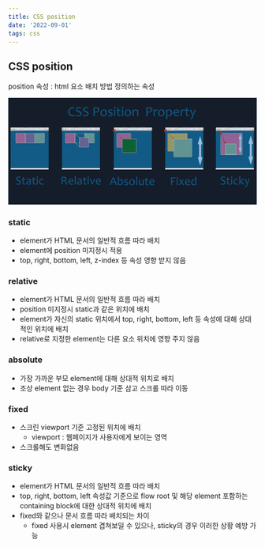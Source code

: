 ```yaml
---
title: CSS position
date: '2022-09-01'
tags: css
---
```


## CSS position

position 속성 : html 요소 배치 방법 정의하는 속성

![css_position](../../public/images/docs/220901-css-position/position.png)

### static
  - element가 HTML 문서의 일반적 흐름 따라 배치
  - element에 position 미지정시 적용
  - top, right, bottom, left, z-index 등 속성 영향 받지 않음

### relative
  - element가 HTML 문서의 일반적 흐름 따라 배치
  - position 미지정시 static과 같은 위치에 배치
  - element가 자신의 static 위치에서 top, right, bottom, left 등 속성에 대해 상대적인 위치에 배치
  - relative로 지정한 element는 다른 요소 위치에 영향 주지 않음

### absolute
  - 가장 가까운 부모 element에 대해 상대적 위치로 배치
  - 조상 element 없는 경우 body 기준 삼고 스크롤 따라 이동

### fixed
  - 스크린 viewport 기준 고정된 위치에 배치
    - viewport : 웹페이지가 사용자에게 보이는 영역
  - 스크롤해도 변화없음

### sticky
  - element가 HTML 문서의 일반적 흐름 따라 배치
  - top, right, bottom, left 속성값 기준으로 flow root 및 해당 element 포함하는 containing block에 대한 상대적 위치에 배치
  - fixed와 같으나 문서 흐름 따라 배치되는 차이
    - fixed 사용시 element 겹쳐보일 수 있으나, sticky의 경우 이러한 상황 예방 가능
